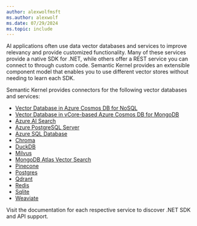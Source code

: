 ```yaml
---
author: alexwolfmsft
ms.author: alexwolf
ms.date: 07/29/2024
ms.topic: include
---
```


AI applications often use data vector databases and services to improve relevancy and provide customized functionality. Many of these services provide a native SDK for .NET, while others offer a REST service you can connect to through custom code. Semantic Kernel provides an extensible component model that enables you to use different vector stores without needing to learn each SDK.

Semantic Kernel provides connectors for the following vector databases and services:

- [Vector Database in Azure Cosmos DB for NoSQL](https://github.com/microsoft/semantic-kernel/tree/main/dotnet/src/Connectors/Connectors.Memory.AzureCosmosDBNoSQL)
- [Vector Database in vCore-based Azure Cosmos DB for MongoDB](https://github.com/microsoft/semantic-kernel/tree/main/dotnet/src/Connectors/Connectors.Memory.AzureCosmosDBMongoDB)
- [Azure AI Search](https://github.com/microsoft/semantic-kernel/tree/main/dotnet/src/Connectors/Connectors.Memory.AzureAISearch)
- [Azure PostgreSQL Server](https://github.com/microsoft/semantic-kernel/tree/main/dotnet/src/Connectors/Connectors.Memory.Postgres)
- [Azure SQL Database](https://github.com/kbeaugrand/SemanticKernel.Connectors.Memory.SqlServer)
- [Chroma](https://github.com/microsoft/semantic-kernel/tree/main/dotnet/src/Connectors/Connectors.Memory.Chroma)
- [DuckDB](https://github.com/microsoft/semantic-kernel/tree/main/dotnet/src/Connectors/Connectors.Memory.DuckDB)
- [Milvus](https://github.com/microsoft/semantic-kernel/tree/main/dotnet/src/Connectors/Connectors.Memory.Milvus)
- [MongoDB Atlas Vector Search](https://github.com/microsoft/semantic-kernel/tree/main/dotnet/src/Connectors/Connectors.Memory.MongoDB)
- [Pinecone](https://github.com/microsoft/semantic-kernel/tree/main/dotnet/src/Connectors/Connectors.Memory.Pinecone)
- [Postgres](https://github.com/microsoft/semantic-kernel/tree/main/dotnet/src/Connectors/Connectors.Memory.Postgres)
- [Qdrant](https://github.com/microsoft/semantic-kernel/tree/main/dotnet/src/Connectors/Connectors.Memory.Qdrant)
- [Redis](https://github.com/microsoft/semantic-kernel/tree/main/dotnet/src/Connectors/Connectors.Memory.Redis)
- [Sqlite](https://github.com/microsoft/semantic-kernel/tree/main/dotnet/src/Connectors/Connectors.Memory.Sqlite)
- [Weaviate](https://github.com/microsoft/semantic-kernel/tree/main/dotnet/src/Connectors/Connectors.Memory.Weaviate)

 Visit the documentation for each respective service to discover .NET SDK and API support.
